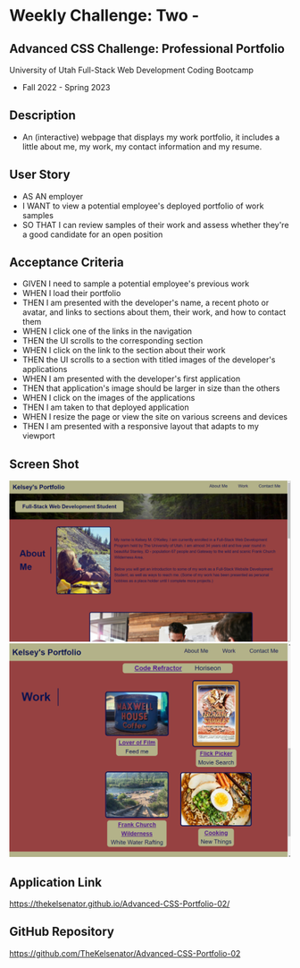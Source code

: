 # Weekly Challenge: Two -

## Advanced CSS Challenge: Professional Portfolio

University of Utah
Full-Stack Web Development Coding Bootcamp

- Fall 2022 - Spring 2023

## Description

- An (interactive) webpage that displays my work portfolio, it includes a little about me, my work, my contact information and my resume.

## User Story

- AS AN employer
- I WANT to view a potential employee's deployed portfolio of work samples
- SO THAT I can review samples of their work and assess whether they're a good candidate for an open position

## Acceptance Criteria

- GIVEN I need to sample a potential employee's previous work
- WHEN I load their portfolio
- THEN I am presented with the developer's name, a recent photo or avatar, and links to sections about them, their work, and how to contact them
- WHEN I click one of the links in the navigation
- THEN the UI scrolls to the corresponding section
- WHEN I click on the link to the section about their work
- THEN the UI scrolls to a section with titled images of the developer's applications
- WHEN I am presented with the developer's first application
- THEN that application's image should be larger in size than the others
- WHEN I click on the images of the applications
- THEN I am taken to that deployed application
- WHEN I resize the page or view the site on various screens and devices
- THEN I am presented with a responsive layout that adapts to my viewport

## Screen Shot

![alt_text](<./assets/images/Screenshot%20(15).png>)
![alt_text](<./assets/images/Screenshot%20(16).png>)

## Application Link
https://thekelsenator.github.io/Advanced-CSS-Portfolio-02/

## GitHub Repository 

https://github.com/TheKelsenator/Advanced-CSS-Portfolio-02